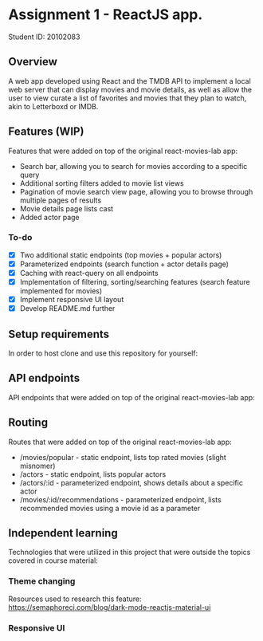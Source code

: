 # Assignment 1 - ReactJS app.

Student ID: 20102083

## Overview

A web app developed using React and the TMDB API to implement a local web server that can display movies and movie details, as well as allow the user to view curate a list of favorites and movies that they plan to watch, akin to Letterboxd or IMDB.

## Features (WIP)
Features that were added on top of the original react-movies-lab app:
- Search bar, allowing you to search for movies according to a specific query
- Additional sorting filters added to movie list views
- Pagination of movie search view page, allowing you to browse through multiple pages of results
- Movie details page lists cast
- Added actor page
### To-do
- [x] Two additional static endpoints (top movies + popular actors)
- [x] Parameterized endpoints (search function + actor details page)
- [x] Caching with react-query on all endpoints
- [x] Implementation of filtering, sorting/searching features (search feature implemented for movies)
- [x] Implement responsive UI layout
- [x] Develop README.md further 

## Setup requirements
In order to host clone and use this repository for yourself:

## API endpoints
API endpoints that were added on top of the original react-movies-lab app:

## Routing
Routes that were added on top of the original react-movies-lab app:

- /movies/popular - static endpoint, lists top rated movies (slight misnomer)
- /actors - static endpoint, lists popular actors
- /actors/:id - parameterized endpoint, shows details about a specific actor
- /movies/:id/recommendations - parameterized endpoint, lists recommended movies using a movie id as a parameter

## Independent learning
Technologies that were utilized in this project that were outside the topics covered in course material:

### Theme changing

Resources used to research this feature:
https://semaphoreci.com/blog/dark-mode-reactjs-material-ui

### Responsive UI
